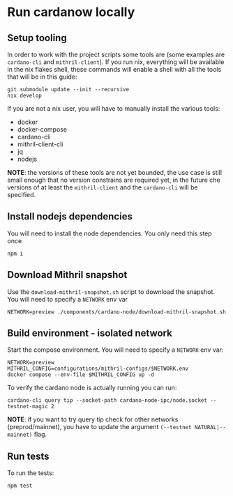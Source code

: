 # Run cardanow locally
## Setup tooling
In order to work with the project scripts some tools are (some examples are `cardano-cli` and `mithril-client`). If you run nix, everything will be available in the nix flakes shell, these commands will enable a shell with all the tools that will be in this guide:
```
git submodule update --init --recursive
nix develop
```

If you are not a nix user, you will have to manually install the various tools:
- docker
- docker-compose
- cardano-cli
- mithril-client-cli
- jq
- nodejs

**NOTE**: the versions of these tools are not yet bounded, the use case is still small enough that no version constrains are required yet, in the future che versions of at least the `mithril-client` and the `cardano-cli` will be specified.

## Install nodejs dependencies
You will need to install the node dependencies. You only need this step once

```shell
npm i
```

## Download Mithril snapshot
Use the `download-mithril-snapshot.sh` script to download the snapshot. You will need to specify a `NETWORK` env var

```shell
NETWORK=preview ./components/cardano-node/download-mithril-snapshot.sh
```

## Build environment - isolated network
Start the compose environment. You will need to specify a `NETWORK` env var:
```shell
NETWORK=preview
MITHRIL_CONFIG=configurations/mithril-configs/$NETWORK.env
docker compose --env-file $MITHRIL_CONFIG up -d
```

To verify the cardano node is actually running you can run:
```shell
cardano-cli query tip --socket-path cardano-node-ipc/node.socket --testnet-magic 2
```

**NOTE**: if you want to try query tip check for other networks (preprod/mainnet), you have to update the argument `(--testnet NATURAL|--mainnet)` flag.
## Run tests
To run the tests:
```shell
npm test
```
